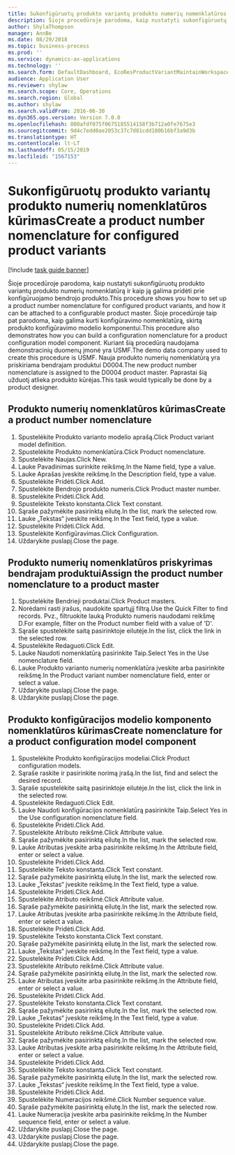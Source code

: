 ```yaml
---
title: Sukonfigūruotų produkto variantų produkto numerių nomenklatūros kūrimas
description: Šioje procedūroje parodoma, kaip nustatyti sukonfigūruotų produkto variantų produkto numerių nomenklatūrą ir kaip ją galima pridėti prie konfigūruojamo bendrojo produkto.
author: ShylaThompson
manager: AnnBe
ms.date: 08/29/2018
ms.topic: business-process
ms.prod: ''
ms.service: dynamics-ax-applications
ms.technology: ''
ms.search.form: DefaultDashboard, EcoResProductVariantMaintainWorkspace, EcoResNomenclature, EcoResProductListPage, EcoResProductDetails, PCProductConfigurationModelListPage, PCProductConfigurationModelDetails
audience: Application User
ms.reviewer: shylaw
ms.search.scope: Core, Operations
ms.search.region: Global
ms.author: shylaw
ms.search.validFrom: 2016-06-30
ms.dyn365.ops.version: Version 7.0.0
ms.openlocfilehash: 800afdf075f0675185514158f3b712a0fe7675e3
ms.sourcegitcommit: 9d4c7edd0ae2053c37c7d81cdd180b16bf3a9d3b
ms.translationtype: HT
ms.contentlocale: lt-LT
ms.lasthandoff: 05/15/2019
ms.locfileid: "1567153"
---
```

# <a name="create-a-product-number-nomenclature-for-configured-product-variants"></a><span data-ttu-id="8dcd4-103">Sukonfigūruotų produkto variantų produkto numerių nomenklatūros kūrimas</span><span class="sxs-lookup"><span data-stu-id="8dcd4-103">Create a product number nomenclature for configured product variants</span></span>

[!include [task guide banner](../../includes/task-guide-banner.md)]

<span data-ttu-id="8dcd4-104">Šioje procedūroje parodoma, kaip nustatyti sukonfigūruotų produkto variantų produkto numerių nomenklatūrą ir kaip ją galima pridėti prie konfigūruojamo bendrojo produkto.</span><span class="sxs-lookup"><span data-stu-id="8dcd4-104">This procedure shows you how to set up a product number nomenclature for configured product variants, and how it can be attached to a configurable product master.</span></span> <span data-ttu-id="8dcd4-105">Šioje procedūroje taip pat parodoma, kaip galima kurti konfigūravimo nomenklatūrą, skirtą produkto konfigūravimo modelio komponentui.</span><span class="sxs-lookup"><span data-stu-id="8dcd4-105">This procedure also demonstrates how you can build a configuration nomenclature for a product configuration model component.</span></span> <span data-ttu-id="8dcd4-106">Kuriant šią procedūrą naudojama demonstracinių duomenų įmonė yra USMF.</span><span class="sxs-lookup"><span data-stu-id="8dcd4-106">The demo data company used to create this procedure is USMF.</span></span> <span data-ttu-id="8dcd4-107">Nauja produkto numerių nomenklatūrą yra priskiriama bendrajam produktui D0004.</span><span class="sxs-lookup"><span data-stu-id="8dcd4-107">The new product number nomenclature is assigned to the D0004 product master.</span></span> <span data-ttu-id="8dcd4-108">Paprastai šią užduotį atlieka produkto kūrėjas.</span><span class="sxs-lookup"><span data-stu-id="8dcd4-108">This task would typically be done by a product designer.</span></span>


## <a name="create-a-product-number-nomenclature"></a><span data-ttu-id="8dcd4-109">Produkto numerių nomenklatūros kūrimas</span><span class="sxs-lookup"><span data-stu-id="8dcd4-109">Create a product number nomenclature</span></span>
1. <span data-ttu-id="8dcd4-110">Spustelėkite Produkto varianto modelio aprašą.</span><span class="sxs-lookup"><span data-stu-id="8dcd4-110">Click Product variant model definition.</span></span>
2. <span data-ttu-id="8dcd4-111">Spustelėkite Produkto nomenklatūra.</span><span class="sxs-lookup"><span data-stu-id="8dcd4-111">Click Product nomenclature.</span></span>
3. <span data-ttu-id="8dcd4-112">Spustelėkite Naujas.</span><span class="sxs-lookup"><span data-stu-id="8dcd4-112">Click New.</span></span>
4. <span data-ttu-id="8dcd4-113">Lauke Pavadinimas surinkite reikšmę.</span><span class="sxs-lookup"><span data-stu-id="8dcd4-113">In the Name field, type a value.</span></span>
5. <span data-ttu-id="8dcd4-114">Lauke Aprašas įveskite reikšmę.</span><span class="sxs-lookup"><span data-stu-id="8dcd4-114">In the Description field, type a value.</span></span>
6. <span data-ttu-id="8dcd4-115">Spustelėkite Pridėti.</span><span class="sxs-lookup"><span data-stu-id="8dcd4-115">Click Add.</span></span>
7. <span data-ttu-id="8dcd4-116">Spustelėkite Bendrojo produkto numeris.</span><span class="sxs-lookup"><span data-stu-id="8dcd4-116">Click Product master number.</span></span>
8. <span data-ttu-id="8dcd4-117">Spustelėkite Pridėti.</span><span class="sxs-lookup"><span data-stu-id="8dcd4-117">Click Add.</span></span>
9. <span data-ttu-id="8dcd4-118">Spustelėkite Teksto konstanta.</span><span class="sxs-lookup"><span data-stu-id="8dcd4-118">Click Text constant.</span></span>
10. <span data-ttu-id="8dcd4-119">Sąraše pažymėkite pasirinktą eilutę.</span><span class="sxs-lookup"><span data-stu-id="8dcd4-119">In the list, mark the selected row.</span></span>
11. <span data-ttu-id="8dcd4-120">Lauke „Tekstas“ įveskite reikšmę.</span><span class="sxs-lookup"><span data-stu-id="8dcd4-120">In the Text field, type a value.</span></span>
12. <span data-ttu-id="8dcd4-121">Spustelėkite Pridėti.</span><span class="sxs-lookup"><span data-stu-id="8dcd4-121">Click Add.</span></span>
13. <span data-ttu-id="8dcd4-122">Spustelėkite Konfigūravimas.</span><span class="sxs-lookup"><span data-stu-id="8dcd4-122">Click Configuration.</span></span>
14. <span data-ttu-id="8dcd4-123">Uždarykite puslapį.</span><span class="sxs-lookup"><span data-stu-id="8dcd4-123">Close the page.</span></span>

## <a name="assign-the-product-number-nomenclature-to-a-product-master"></a><span data-ttu-id="8dcd4-124">Produkto numerių nomenklatūros priskyrimas bendrajam produktui</span><span class="sxs-lookup"><span data-stu-id="8dcd4-124">Assign the product number nomenclature to a product master</span></span>
1. <span data-ttu-id="8dcd4-125">Spustelėkite Bendrieji produktai.</span><span class="sxs-lookup"><span data-stu-id="8dcd4-125">Click Product masters.</span></span>
2. <span data-ttu-id="8dcd4-126">Norėdami rasti įrašus, naudokite spartųjį filtrą.</span><span class="sxs-lookup"><span data-stu-id="8dcd4-126">Use the Quick Filter to find records.</span></span> <span data-ttu-id="8dcd4-127">Pvz., filtruokite lauką Produkto numeris naudodami reikšmę D.</span><span class="sxs-lookup"><span data-stu-id="8dcd4-127">For example, filter on the Product number field with a value of 'D'.</span></span>
3. <span data-ttu-id="8dcd4-128">Sąraše spustelėkite saitą pasirinktoje eilutėje.</span><span class="sxs-lookup"><span data-stu-id="8dcd4-128">In the list, click the link in the selected row.</span></span>
4. <span data-ttu-id="8dcd4-129">Spustelėkite Redaguoti.</span><span class="sxs-lookup"><span data-stu-id="8dcd4-129">Click Edit.</span></span>
5. <span data-ttu-id="8dcd4-130">Lauke Naudoti nomenklatūrą pasirinkite Taip.</span><span class="sxs-lookup"><span data-stu-id="8dcd4-130">Select Yes in the Use nomenclature field.</span></span>
6. <span data-ttu-id="8dcd4-131">Lauke Produkto varianto numerių nomenklatūra įveskite arba pasirinkite reikšmę.</span><span class="sxs-lookup"><span data-stu-id="8dcd4-131">In the Product variant number nomenclature field, enter or select a value.</span></span>
7. <span data-ttu-id="8dcd4-132">Uždarykite puslapį.</span><span class="sxs-lookup"><span data-stu-id="8dcd4-132">Close the page.</span></span>
8. <span data-ttu-id="8dcd4-133">Uždarykite puslapį.</span><span class="sxs-lookup"><span data-stu-id="8dcd4-133">Close the page.</span></span>

## <a name="create-nomenclature-for-a-product-configuration-model-component"></a><span data-ttu-id="8dcd4-134">Produkto konfigūracijos modelio komponento nomenklatūros kūrimas</span><span class="sxs-lookup"><span data-stu-id="8dcd4-134">Create nomenclature for a product configuration model component</span></span>
1. <span data-ttu-id="8dcd4-135">Spustelėkite Produkto konfigūracijos modeliai.</span><span class="sxs-lookup"><span data-stu-id="8dcd4-135">Click Product configuration models.</span></span>
2. <span data-ttu-id="8dcd4-136">Sąraše raskite ir pasirinkite norimą įrašą.</span><span class="sxs-lookup"><span data-stu-id="8dcd4-136">In the list, find and select the desired record.</span></span>
3. <span data-ttu-id="8dcd4-137">Sąraše spustelėkite saitą pasirinktoje eilutėje.</span><span class="sxs-lookup"><span data-stu-id="8dcd4-137">In the list, click the link in the selected row.</span></span>
4. <span data-ttu-id="8dcd4-138">Spustelėkite Redaguoti.</span><span class="sxs-lookup"><span data-stu-id="8dcd4-138">Click Edit.</span></span>
5. <span data-ttu-id="8dcd4-139">Lauke Naudoti konfigūracijos nomenklatūrą pasirinkite Taip.</span><span class="sxs-lookup"><span data-stu-id="8dcd4-139">Select Yes in the Use configuration nomenclature field.</span></span>
6. <span data-ttu-id="8dcd4-140">Spustelėkite Pridėti.</span><span class="sxs-lookup"><span data-stu-id="8dcd4-140">Click Add.</span></span>
7. <span data-ttu-id="8dcd4-141">Spustelėkite Atributo reikšmė.</span><span class="sxs-lookup"><span data-stu-id="8dcd4-141">Click Attribute value.</span></span>
8. <span data-ttu-id="8dcd4-142">Sąraše pažymėkite pasirinktą eilutę.</span><span class="sxs-lookup"><span data-stu-id="8dcd4-142">In the list, mark the selected row.</span></span>
9. <span data-ttu-id="8dcd4-143">Lauke Atributas įveskite arba pasirinkite reikšmę.</span><span class="sxs-lookup"><span data-stu-id="8dcd4-143">In the Attribute field, enter or select a value.</span></span>
10. <span data-ttu-id="8dcd4-144">Spustelėkite Pridėti.</span><span class="sxs-lookup"><span data-stu-id="8dcd4-144">Click Add.</span></span>
11. <span data-ttu-id="8dcd4-145">Spustelėkite Teksto konstanta.</span><span class="sxs-lookup"><span data-stu-id="8dcd4-145">Click Text constant.</span></span>
12. <span data-ttu-id="8dcd4-146">Sąraše pažymėkite pasirinktą eilutę.</span><span class="sxs-lookup"><span data-stu-id="8dcd4-146">In the list, mark the selected row.</span></span>
13. <span data-ttu-id="8dcd4-147">Lauke „Tekstas“ įveskite reikšmę.</span><span class="sxs-lookup"><span data-stu-id="8dcd4-147">In the Text field, type a value.</span></span>
14. <span data-ttu-id="8dcd4-148">Spustelėkite Pridėti.</span><span class="sxs-lookup"><span data-stu-id="8dcd4-148">Click Add.</span></span>
15. <span data-ttu-id="8dcd4-149">Spustelėkite Atributo reikšmė.</span><span class="sxs-lookup"><span data-stu-id="8dcd4-149">Click Attribute value.</span></span>
16. <span data-ttu-id="8dcd4-150">Sąraše pažymėkite pasirinktą eilutę.</span><span class="sxs-lookup"><span data-stu-id="8dcd4-150">In the list, mark the selected row.</span></span>
17. <span data-ttu-id="8dcd4-151">Lauke Atributas įveskite arba pasirinkite reikšmę.</span><span class="sxs-lookup"><span data-stu-id="8dcd4-151">In the Attribute field, enter or select a value.</span></span>
18. <span data-ttu-id="8dcd4-152">Spustelėkite Pridėti.</span><span class="sxs-lookup"><span data-stu-id="8dcd4-152">Click Add.</span></span>
19. <span data-ttu-id="8dcd4-153">Spustelėkite Teksto konstanta.</span><span class="sxs-lookup"><span data-stu-id="8dcd4-153">Click Text constant.</span></span>
20. <span data-ttu-id="8dcd4-154">Sąraše pažymėkite pasirinktą eilutę.</span><span class="sxs-lookup"><span data-stu-id="8dcd4-154">In the list, mark the selected row.</span></span>
21. <span data-ttu-id="8dcd4-155">Lauke „Tekstas“ įveskite reikšmę.</span><span class="sxs-lookup"><span data-stu-id="8dcd4-155">In the Text field, type a value.</span></span>
22. <span data-ttu-id="8dcd4-156">Spustelėkite Pridėti.</span><span class="sxs-lookup"><span data-stu-id="8dcd4-156">Click Add.</span></span>
23. <span data-ttu-id="8dcd4-157">Spustelėkite Atributo reikšmė.</span><span class="sxs-lookup"><span data-stu-id="8dcd4-157">Click Attribute value.</span></span>
24. <span data-ttu-id="8dcd4-158">Sąraše pažymėkite pasirinktą eilutę.</span><span class="sxs-lookup"><span data-stu-id="8dcd4-158">In the list, mark the selected row.</span></span>
25. <span data-ttu-id="8dcd4-159">Lauke Atributas įveskite arba pasirinkite reikšmę.</span><span class="sxs-lookup"><span data-stu-id="8dcd4-159">In the Attribute field, enter or select a value.</span></span>
26. <span data-ttu-id="8dcd4-160">Spustelėkite Pridėti.</span><span class="sxs-lookup"><span data-stu-id="8dcd4-160">Click Add.</span></span>
27. <span data-ttu-id="8dcd4-161">Spustelėkite Teksto konstanta.</span><span class="sxs-lookup"><span data-stu-id="8dcd4-161">Click Text constant.</span></span>
28. <span data-ttu-id="8dcd4-162">Sąraše pažymėkite pasirinktą eilutę.</span><span class="sxs-lookup"><span data-stu-id="8dcd4-162">In the list, mark the selected row.</span></span>
29. <span data-ttu-id="8dcd4-163">Lauke „Tekstas“ įveskite reikšmę.</span><span class="sxs-lookup"><span data-stu-id="8dcd4-163">In the Text field, type a value.</span></span>
30. <span data-ttu-id="8dcd4-164">Spustelėkite Pridėti.</span><span class="sxs-lookup"><span data-stu-id="8dcd4-164">Click Add.</span></span>
31. <span data-ttu-id="8dcd4-165">Spustelėkite Atributo reikšmė.</span><span class="sxs-lookup"><span data-stu-id="8dcd4-165">Click Attribute value.</span></span>
32. <span data-ttu-id="8dcd4-166">Sąraše pažymėkite pasirinktą eilutę.</span><span class="sxs-lookup"><span data-stu-id="8dcd4-166">In the list, mark the selected row.</span></span>
33. <span data-ttu-id="8dcd4-167">Lauke Atributas įveskite arba pasirinkite reikšmę.</span><span class="sxs-lookup"><span data-stu-id="8dcd4-167">In the Attribute field, enter or select a value.</span></span>
34. <span data-ttu-id="8dcd4-168">Spustelėkite Pridėti.</span><span class="sxs-lookup"><span data-stu-id="8dcd4-168">Click Add.</span></span>
35. <span data-ttu-id="8dcd4-169">Spustelėkite Teksto konstanta.</span><span class="sxs-lookup"><span data-stu-id="8dcd4-169">Click Text constant.</span></span>
36. <span data-ttu-id="8dcd4-170">Sąraše pažymėkite pasirinktą eilutę.</span><span class="sxs-lookup"><span data-stu-id="8dcd4-170">In the list, mark the selected row.</span></span>
37. <span data-ttu-id="8dcd4-171">Lauke „Tekstas“ įveskite reikšmę.</span><span class="sxs-lookup"><span data-stu-id="8dcd4-171">In the Text field, type a value.</span></span>
38. <span data-ttu-id="8dcd4-172">Spustelėkite Pridėti.</span><span class="sxs-lookup"><span data-stu-id="8dcd4-172">Click Add.</span></span>
39. <span data-ttu-id="8dcd4-173">Spustelėkite Numeracijos reikšmė.</span><span class="sxs-lookup"><span data-stu-id="8dcd4-173">Click Number sequence value.</span></span>
40. <span data-ttu-id="8dcd4-174">Sąraše pažymėkite pasirinktą eilutę.</span><span class="sxs-lookup"><span data-stu-id="8dcd4-174">In the list, mark the selected row.</span></span>
41. <span data-ttu-id="8dcd4-175">Lauke Numeracija įveskite arba pasirinkite reikšmę.</span><span class="sxs-lookup"><span data-stu-id="8dcd4-175">In the Number sequence field, enter or select a value.</span></span>
42. <span data-ttu-id="8dcd4-176">Uždarykite puslapį.</span><span class="sxs-lookup"><span data-stu-id="8dcd4-176">Close the page.</span></span>
43. <span data-ttu-id="8dcd4-177">Uždarykite puslapį.</span><span class="sxs-lookup"><span data-stu-id="8dcd4-177">Close the page.</span></span>
44. <span data-ttu-id="8dcd4-178">Uždarykite puslapį.</span><span class="sxs-lookup"><span data-stu-id="8dcd4-178">Close the page.</span></span>

